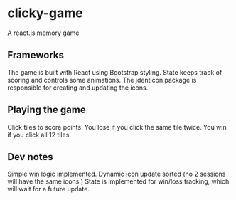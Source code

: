 # clicky-game
A react.js memory game

## Frameworks
The game is built with React using Bootstrap styling. State keeps track of scoring and controls some animations.  The jdenticon package is responsible for creating and updating the icons.

## Playing the game
Click tiles to score points. You lose if you click the same tile twice.  You win if you click all 12 tiles.

## Dev notes
Simple win logic implemented.  Dynamic icon update sorted (no 2 sessions will have the same icons.)  State is implemented for win/loss tracking, which will wait for a future update.
